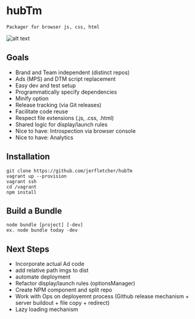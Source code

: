 # hubTm
    Packager for browser js, css, html

![alt text](https://docs.google.com/drawings/d/1Vv341Zr22ccehyCmahUQ7_kXvsVZk4JSXFoj44y45FM/pub?w=452&h=719 "Architecture")


## Goals
*   Brand and Team independent (distinct repos)
*   Ads (MPS) and DTM script replacement
*   Easy dev and test setup
*   Programmatically specify dependencies
*   Minify option
*   Release tracking (via Git releases)
*   Facilitate code reuse
*   Respect file extensions (.js, .css, .html)
*   Shared logic for display/launch rules
*   Nice to have: Introspection via browser console
*   Nice to have: Analytics
    

## Installation

    git clone https://github.com/jerfletcher/hubTm
    vagrant up --provision
    vagrant ssh
    cd /vagrant
    npm install

## Build a Bundle
    node bundle [project] [-dev]
    ex. node bundle today -dev

## Next Steps
*   Incorporate actual Ad code
*   add relative path imgs to dist
*   automate deployment
*   Refactor display/launch rules (optionsManager)
*   Create NPM component and split repo
*   Work with Ops on deployemnt process (Github release mechanism + server buildout + file copy + redirect)
*   Lazy loading mechanism
